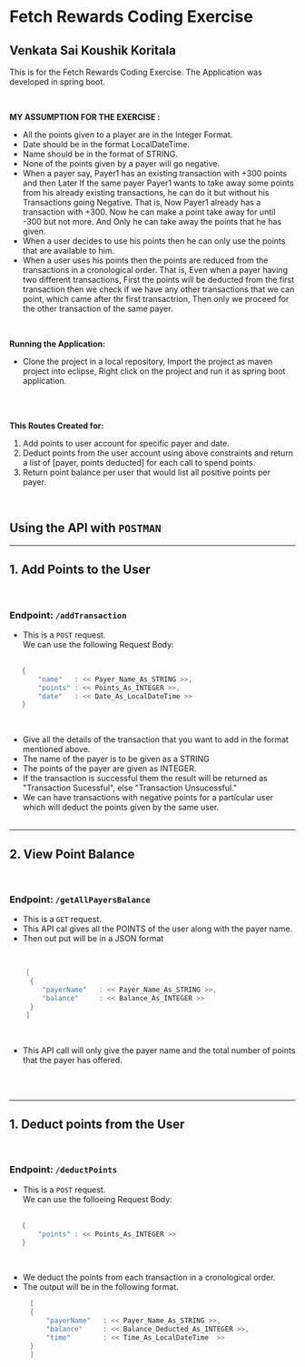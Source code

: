 # Fetch Rewards Coding Exercise

## Venkata Sai Koushik Koritala

This is for the Fetch Rewards Coding Exercise. The Application was developed in spring boot.

<br/>

**MY ASSUMPTION FOR THE EXERCISE :**

- All the points given to a player are in the Integer Format.
- Date should be in the format LocalDateTime.
- Name should be in the format of STRING.
- None of the points given by a payer will go negative.
- When a payer say, Payer1 has an existing transaction with +300 points and then Later If the same payer Payer1 wants to take away some points from his already existing transactions, he can do it but without his Transactions going Negative. That is, Now Payer1 already has a transaction with +300. Now he can make a point take away for until -300 but not more. And Only he can take away the points that he has given.
- When a user decides to use his points then he can only use the points that are available to him.
- When a user uses his points then the points are reduced from the transactions in a cronological order. That is, Even when a payer having two different transactions, First the points will be deducted from the first transaction then we check if we have any other transactions that we can point, which came after thr first transactrion, Then only we proceed for the other transaction of the same payer.

<br/>

**Running the Application:**

- Clone the project in a local repository, Import the project as maven project into eclipse, Right click on the project and run it as spring boot application.

<br/>
<br/>

**This Routes Created for:**

1. Add points to user account for specific payer and date.
2. Deduct points from the user account using above constraints and return a list of [payer, points deducted] for each call to spend points.
3. Return point balance per user that would list all positive points per payer.

<br/>

## **Using the API with `POSTMAN`**

---

## 1. Add Points to the User

<br/>

### Endpoint: `/addTransaction`

- This is a `POST` request. <br/>
  We can use the following Request Body:
  <br/><br/>

 ```Java
    {
        "name"   : << Payer_Name_As_STRING >>,
        "points" : << Points_As_INTEGER >>,
        "date"   : << Date_As_LocalDateTime >>
    }
 ```

  <br/>

- Give all the details of the transaction that you want to add in the format mentioned above.
- The name of the payer is to be given as a STRING
- The points of the payer are given as INTEGER.
- If the transaction is successful them the result will be returned as "Transaction Sucessful", else "Transaction Unsucessful."
- We can have transactions with negative points for a particular user which will deduct the points given by the same user.
  <br/>
  <br/>

---

## 2. View Point Balance

<br/>

### Endpoint: `/getAllPayersBalance`

- This is a `GET` request. <br/>
- This API cal gives all the POINTS of the user along with the payer name.
- Then out put will be in a JSON format

<br/>

```Java
    [
     {
        "payerName"   : << Payer_Name_As_STRING >>,
        "balance"     : << Balance_As_INTEGER >>
     }
    ]
```

<br/>

- This API call will only give the payer name and the total number of points that the payer has offered.

<br/>
<br/>

---

## 1. Deduct points from the User

<br/>

### Endpoint: `/deductPoints`

- This is a `POST` request. <br/>
  We can use the folloeing Request Body:
  <br/><br/>

 ```Java
    {
        "points" : << Points_As_INTEGER >>
    }
 ```

  <br/>

- We deduct the points from each transaction in a cronological order.
- The output will be in the following format.

 ```Java
      [
      {
          "payerName"   : << Payer_Name_As_STRING >>,
          "balance"     : << Balance_Deducted_As_INTEGER >>,
          "time"        : << Time_As_LocalDateTime  >>
      }
      ]
 ```

  <br/>
  <br/>
